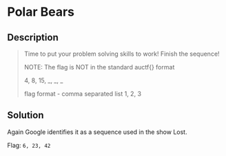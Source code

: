 # Polar Bears

## Description

> Time to put your problem solving skills to work! Finish the sequence!
>
> NOTE: The flag is NOT in the standard auctf{} format
>
> 4, 8, 15, _, _, _
>
> flag format - comma separated list 1, 2, 3

## Solution

Again Google identifies it as a sequence used in the show Lost.

Flag: `6, 23, 42`